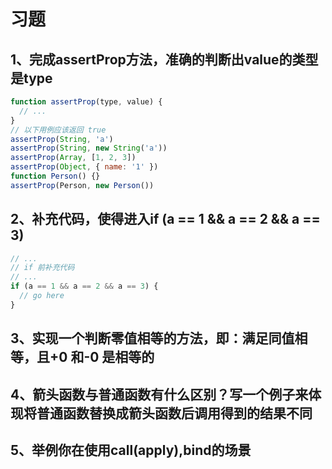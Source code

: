 
# 习题

## 1、完成assertProp方法，准确的判断出value的类型是type

```js
function assertProp(type, value) {
  // ...
}
// 以下用例应该返回 true
assertProp(String, 'a')
assertProp(String, new String('a'))
assertProp(Array, [1, 2, 3])
assertProp(Object, { name: '1' })
function Person() {}
assertProp(Person, new Person())
```

## 2、补充代码，使得进入if (a == 1 && a == 2 && a == 3)

```js
// ...
// if 前补充代码
// ...
if (a == 1 && a == 2 && a == 3) {
  // go here
}
```

## 3、实现一个判断零值相等的方法，即：满足同值相等，且+0 和-0 是相等的

## 4、箭头函数与普通函数有什么区别？写一个例子来体现将普通函数替换成箭头函数后调用得到的结果不同

## 5、举例你在使用call(apply),bind的场景
